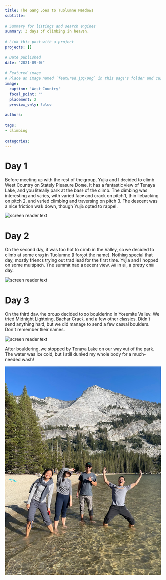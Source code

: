 ```yaml
---
title: The Gang Goes to Tuolumne Meadows
subtitle: 

# Summary for listings and search engines
summary: 3 days of climbing in heaven.

# Link this post with a project
projects: []

# Date published
date: "2021-09-05"

# Featured image
# Place an image named `featured.jpg/png` in this page's folder and customize its options here.
image:
  caption: 'West Country'
  focal_point: ""
  placement: 2
  preview_only: false

authors:

tags:
- climbing

categories:
---
```



Day 1
=====

Before meeting up with the rest of the group, Yujia and I decided to climb West Country on Stately Pleasure Dome. It has a fantastic view of Tenaya Lake, and you literally park at the base of the climb. The climbing was interesting and varies, with varied face and crack on pitch 1, thin liebacking on pitch 2, and varied climbing and traversing on pitch 3. The descent was a nice friction walk down, though Yujia opted to rappel.

![screen reader text](westcountry.jpg "West Country")

Day 2
=====

On the second day, it was too hot to climb in the Valley, so we decided to climb at some crag in Tuolumne (I forgot the name). Nothing special that day, mostly friends trying out trad lead for the first time. Yujia and I hopped on some multipitch. The summit had a decent view. All in all, a pretty chill day.

![screen reader text](summit.jpg)

Day 3
=====

On the third day, the group decided to go bouldering in Yosemite Valley. We tried Midnight Lightning, Bachar Crack, and a few other classics. Didn't send anything hard, but we did manage to send a few casual boulders. Don't remember their names.

![screen reader text](midnightlightning.jpg "Midnight Lightning")

After bouldering, we stopped by Tenaya Lake on our way out of the park. The water was ice cold, but I still dunked my whole body for a much-needed wash!

![screen reader text](lake.jpg "Tenaya Lake")